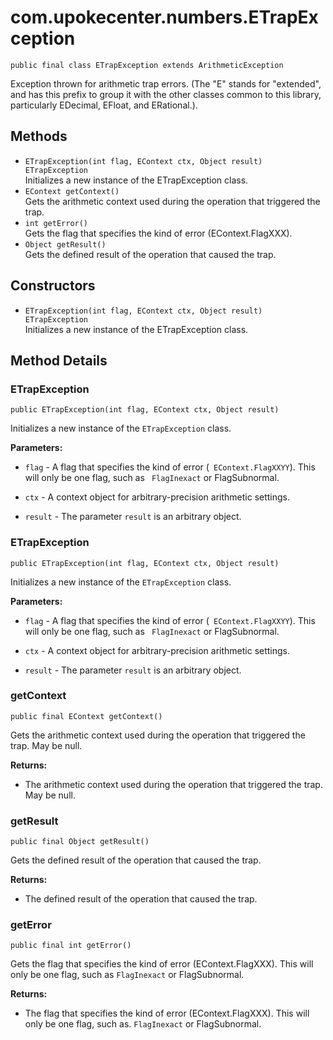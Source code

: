 # com.upokecenter.numbers.ETrapException

    public final class ETrapException extends ArithmeticException

Exception thrown for arithmetic trap errors. (The "E" stands for "extended",
 and has this prefix to group it with the other classes common to this
 library, particularly EDecimal, EFloat, and ERational.).

## Methods

* `ETrapException​(int flag,
              EContext ctx,
              Object result) ETrapException`<br>
 Initializes a new instance of the ETrapException class.
* `EContext getContext()`<br>
 Gets the arithmetic context used during the operation that triggered the
 trap.
* `int getError()`<br>
 Gets the flag that specifies the kind of error (EContext.FlagXXX).
* `Object getResult()`<br>
 Gets the defined result of the operation that caused the trap.

## Constructors

* `ETrapException​(int flag,
              EContext ctx,
              Object result) ETrapException`<br>
 Initializes a new instance of the ETrapException class.

## Method Details

### ETrapException
    public ETrapException​(int flag, EContext ctx, Object result)
Initializes a new instance of the <code>ETrapException</code> class.

**Parameters:**

* <code>flag</code> - A flag that specifies the kind of error (<code>
 EContext.FlagXXYY</code>). This will only be one flag, such as <code>
 FlagInexact</code> or FlagSubnormal.

* <code>ctx</code> - A context object for arbitrary-precision arithmetic settings.

* <code>result</code> - The parameter <code>result</code> is an arbitrary object.

### ETrapException
    public ETrapException​(int flag, EContext ctx, Object result)
Initializes a new instance of the <code>ETrapException</code> class.

**Parameters:**

* <code>flag</code> - A flag that specifies the kind of error (<code>
 EContext.FlagXXYY</code>). This will only be one flag, such as <code>
 FlagInexact</code> or FlagSubnormal.

* <code>ctx</code> - A context object for arbitrary-precision arithmetic settings.

* <code>result</code> - The parameter <code>result</code> is an arbitrary object.

### getContext
    public final EContext getContext()
Gets the arithmetic context used during the operation that triggered the
 trap. May be null.

**Returns:**

* The arithmetic context used during the operation that triggered the
 trap. May be null.

### getResult
    public final Object getResult()
Gets the defined result of the operation that caused the trap.

**Returns:**

* The defined result of the operation that caused the trap.

### getError
    public final int getError()
Gets the flag that specifies the kind of error (EContext.FlagXXX). This will
 only be one flag, such as <code>FlagInexact</code> or FlagSubnormal.

**Returns:**

* The flag that specifies the kind of error (EContext.FlagXXX). This
 will only be one flag, such as. <code>FlagInexact</code> or FlagSubnormal.

